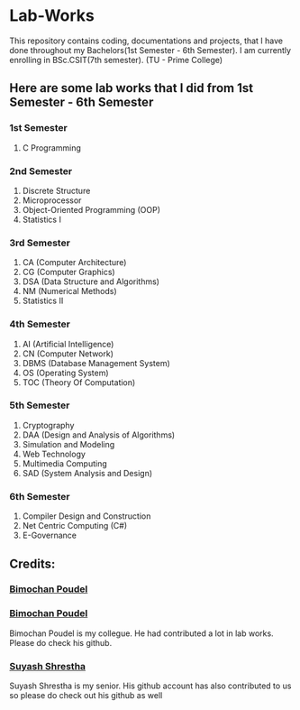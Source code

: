 # Lab-Works
This repository contains coding, documentations and projects, that I have done throughout my Bachelors(1st Semester - 6th Semester). I am currently enrolling in BSc.CSIT(7th semester).
(TU - Prime College)

## Here are some lab works that I did from 1st Semester - 6th Semester

### 1st Semester
1. C Programming

### 2nd Semester
1. Discrete Structure
2. Microprocessor
3. Object-Oriented Programming (OOP)
4. Statistics I

### 3rd Semester
1. CA (Computer Architecture)
2. CG (Computer Graphics)
3. DSA (Data Structure and Algorithms)
4. NM (Numerical Methods)
5. Statistics II

### 4th Semester
1. AI (Artificial Intelligence)
2. CN (Computer Network)
3. DBMS (Database Management System)
4. OS (Operating System)
5. TOC (Theory Of Computation)

### 5th Semester
1. Cryptography
2. DAA (Design and Analysis of Algorithms)
3. Simulation and Modeling
4. Web Technology
5. Multimedia Computing
6. SAD (System Analysis and Design)

### 6th Semester 
1. Compiler Design and Construction
2. Net Centric Computing (C#)
3. E-Governance

## Credits:

### [Bimochan Poudel](https://github.com/csitlabs) 
### [Bimochan Poudel](https://github.com/eb1mo)
Bimochan Poudel is my collegue. He had contributed a lot in lab works. Please do check his github.

### [Suyash Shrestha](https://github.com/sthsuyash)
Suyash Shrestha is my senior. His github account has also contributed to us so please do check out his github as well

